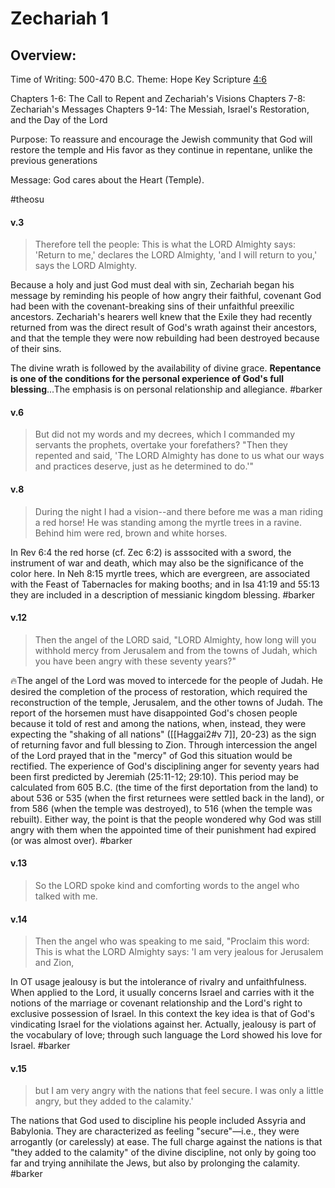 # Zechariah 1

## Overview:
Time of Writing: 500-470 B.C.
Theme: Hope
Key Scripture [4:6](Zechariah4#v.6)

Chapters 1-6: The Call to Repent and Zechariah's Visions
Chapters 7-8: Zechariah's Messages
Chapters 9-14: The Messiah, Israel's Restoration, and the Day of the Lord

Purpose: To reassure and encourage the Jewish community that God will restore the temple and His favor as they continue in repentane, unlike the previous generations

Message: God cares about the Heart (Temple).

#theosu 

#### v.3
>Therefore tell the people: This is what the LORD Almighty says: 'Return to me,' declares the LORD Almighty, 'and I will return to you,' says the LORD Almighty.

Because a holy and just God must deal with sin, Zechariah began his message by reminding his people of how angry their faithful, covenant God had been with the covenant-breaking sins of their unfaithful preexilic ancestors. Zechariah's hearers well knew that the Exile they had recently returned from was the direct result of God's wrath against their ancestors, and that the temple they were now rebuilding had been destroyed because of their sins.

The divine wrath is followed by the availability of divine grace. **Repentance is one of the conditions for the personal experience of God's full blessing**...The emphasis is on personal relationship and allegiance.
#barker

#### v.6
>But did not my words and my decrees, which I commanded my servants the prophets, overtake your forefathers? "Then they repented and said, 'The LORD Almighty has done to us what our ways and practices deserve, just as he determined to do.'"

#### v.8
>During the night I had a vision--and there before me was a man riding a red horse! He was standing among the myrtle trees in a ravine. Behind him were red, brown and white horses.

In Rev 6:4 the red horse (cf. Zec 6:2) is asssocited with a sword, the instrument of war and death, which may also be the significance of the color here.
In Neh 8:15 myrtle trees, which are evergreen, are associated with the Feast of Tabernacles for making booths; and in Isa 41:19 and 55:13 they are included in a description of messianic kingdom blessing.
#barker 

#### v.12
>Then the angel of the LORD said, "LORD Almighty, how long will you withhold mercy from Jerusalem and from the towns of Judah, which you have been angry with these seventy years?"

🔥The angel of the Lord was moved to intercede for the people of Judah. He desired the completion of the process of restoration, which required the reconstruction of the temple, Jerusalem, and the other towns of Judah. The report of the horsemen must have disappointed God's chosen people because it told of rest and among the nations, when, instead, they were expecting the "shaking of all nations" ([[Haggai2#v 7]], 20-23) as the sign of returning favor and full blessing to Zion. Through intercession the angel of the Lord prayed that in the "mercy" of God this situation would be rectified. The experience of God's disciplining anger for seventy years had been first predicted by Jeremiah (25:11-12; 29:10). This period may be calculated from 605 B.C. (the time of the first deportation from the land) to about 536 or 535 (when the first returnees were settled back in the land), or from 586 (when the temple was destroyed), to 516 (when the temple was rebuilt). Either way, the point is that the people wondered why God was still angry with them when the appointed time of their punishment had expired (or was almost over).
#barker 

#### v.13
>So the LORD spoke kind and comforting words to the angel who talked with me.


#### v.14
>Then the angel who was speaking to me said, "Proclaim this word: This is what the LORD Almighty says: 'I am very jealous for Jerusalem and Zion,

In OT usage jealousy is but the intolerance of rivalry and unfaithfulness. When applied to the Lord, it usually concerns Israel and carries with it the notions of the marriage or covenant relationship and the Lord's right to exclusive possession of Israel. In this context the key idea is that of God's vindicating Israel for the violations against her. Actually, jealousy is part of the vocabulary of love; through such language the Lord showed his love for Israel.
#barker 

#### v.15
>but I am very angry with the nations that feel secure. I was only a little angry, but they added to the calamity.'

The nations that God used to discipline his people included Assyria and Babylonia. They are characterized as feeling "secure"—i.e., they were arrogantly (or carelessly) at ease. The full charge against the nations is that "they added to the calamity" of the divine discipline, not only by going too far and trying annihilate the Jews, but also by prolonging the calamity.
#barker 